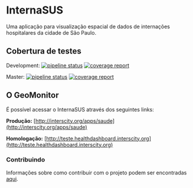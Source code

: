 # InternaSUS

Uma aplicação para visualização espacial de dados de internações hospitalares da cidade de São Paulo.

## Cobertura de testes

Development:
[![pipeline status](https://gitlab.com/interscity/health-dashboard/health-smart-city/badges/development/pipeline.svg)](https://gitlab.com/interscity/health-dashboard/health-smart-city/commits/master)
[![coverage report](https://gitlab.com/interscity/health-dashboard/health-smart-city/badges/development/coverage.svg)](https://gitlab.com/interscity/health-dashboard/health-smart-city/commits/master)

Master:
[![pipeline status](https://gitlab.com/interscity/health-dashboard/health-smart-city/badges/master/pipeline.svg)](https://gitlab.com/interscity/health-dashboard/health-smart-city/commits/master)
[![coverage report](https://gitlab.com/interscity/health-dashboard/health-smart-city/badges/master/coverage.svg)](https://gitlab.com/interscity/health-dashboard/health-smart-city/commits/master)

## O GeoMonitor

É possível acessar o InternaSUS através dos seguintes links:

**Produção:** [http://interscity.org/apps/saude](http://interscity.org/apps/saude)

**Homologação:** [http://teste.healthdashboard.interscity.org](http://teste.healthdashboard.interscity.org)

### Contribuindo

Informações sobre como contribuir com o projeto podem ser encontradas [aqui](./CONTRIBUTING.md).
